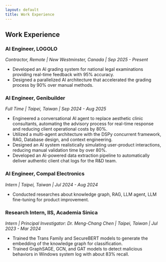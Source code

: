 ```yaml
---
layout: default
title: Work Experience
---
```


## Work Experience

### AI Engineer, LOGOLO

_Contractor, Remote | New Westminster, Canada | Sep 2025 - Present_

- Developed an Al grading system for national legal examinations providing real-time feedback with 95% accuracy.
- Designed a parallelized Al architecture that accelerated the grading process by 90% over manual methods.

### Al Engineer, Genibuilder

_Full Time | Taipei, Taiwan | Sep 2024 - Aug 2025_

- Engineered a conversational Al agent to replace aesthetic clinic consultants, automating the advisory process for real-time response and reducing client operational costs by 80%.
- Utilized a multi-agent architecture with the DSPy concurrent framework, RAG, Database design, and context engineering.
- Designed an Al system realistically simulating user-product interactions, reducing manual validation time by over 80%.
- Developed an Al-powered data extraction pipeline to automatically deliver authentic client chat logs for the R&D team.

### Al Engineer, Compal Electronics

_Intern | Taipei, Taiwan | Jul 2024 - Aug 2024_

- Conducted researches about knowledge graph, RAG, LLM agent, LLM fine-tuning for product improvement.

### Research Intern, IIS, Academia Sinica

_Intern | Principal Investigator: Dr. Meng-Chang Chen | Taipei, Taiwan | Jul 2023 - Mar 2024_

- Trained the Trans Family and SecureBERT models to generate the embedding of the knowledge graph for classification.
- Trained GraphSAGE, GCN, and GAT models to detect malicious behaviors in Windows system log with about 83% recall.
